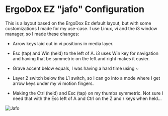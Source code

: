 # ErgoDox EZ "jafo" Configuration

This is a layout based on the ErgoDox Ez default layout, but with some
customizations I made for my use-case.  I use Linux, vi and the i3 window
manager, so I made these changes:

- Arrow keys laid out in vi positions in media layer.

- Esc (tap) and Win (held) to the left of A.  i3 uses Win key for navigation
  and having that be symmetric on the left and right makes it easier.

- Grave accent below equals, I was having a hard time using ~

- Layer 2 switch below the L1 switch, so I can go into a mode where I get
  arrow keys under my vi motion fingers.

- Making the Ctrl (held) and Esc (tap) on my thumbs symmetric.  Not sure I
  need that with the Esc left of A and Ctrl on the Z and / keys when held...

![Jafo](https://i.imgur.com/ISEc630.png)
